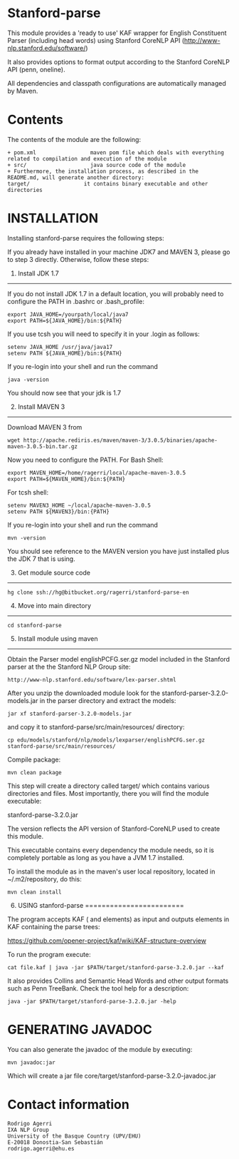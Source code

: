 Stanford-parse
===============

This module provides a 'ready to use' KAF wrapper for English Constituent Parser (including head words)
using Stanford CoreNLP API (http://www-nlp.stanford.edu/software/)

It also provides options to format output according to the Stanford CoreNLP API (penn, oneline).

All dependencies and classpath configurations are automatically managed by Maven.

Contents
========

The contents of the module are the following:

    + pom.xml                 maven pom file which deals with everything related to compilation and execution of the module
    + src/                    java source code of the module
    + Furthermore, the installation process, as described in the README.md, will generate another directory:
    target/                 it contains binary executable and other directories


INSTALLATION
============

Installing stanford-parse requires the following steps:

If you already have installed in your machine JDK7 and MAVEN 3, please go to step 3
directly. Otherwise, follow these steps:

1. Install JDK 1.7
-------------------

If you do not install JDK 1.7 in a default location, you will probably need to configure the PATH in .bashrc or .bash_profile:

````shell
export JAVA_HOME=/yourpath/local/java7
export PATH=${JAVA_HOME}/bin:${PATH}
````

If you use tcsh you will need to specify it in your .login as follows:

````shell
setenv JAVA_HOME /usr/java/java17
setenv PATH ${JAVA_HOME}/bin:${PATH}
````

If you re-login into your shell and run the command

````shell
java -version
````

You should now see that your jdk is 1.7

2. Install MAVEN 3
------------------

Download MAVEN 3 from

````shell
wget http://apache.rediris.es/maven/maven-3/3.0.5/binaries/apache-maven-3.0.5-bin.tar.gz
````

Now you need to configure the PATH. For Bash Shell:

````shell
export MAVEN_HOME=/home/ragerri/local/apache-maven-3.0.5
export PATH=${MAVEN_HOME}/bin:${PATH}
````

For tcsh shell:

````shell
setenv MAVEN3_HOME ~/local/apache-maven-3.0.5
setenv PATH ${MAVEN3}/bin:{PATH}
````

If you re-login into your shell and run the command

````shell
mvn -version
````

You should see reference to the MAVEN version you have just installed plus the JDK 7 that is using.

3. Get module source code
--------------------------

````shell
hg clone ssh://hg@bitbucket.org/ragerri/stanford-parse-en
````

4. Move into main directory
---------------------------

````shell
cd stanford-parse
````

5. Install module using maven
-----------------------------

Obtain the Parser model englishPCFG.ser.gz model included in the Stanford parser at the the Stanford NLP Group site:


````shell
http://www-nlp.stanford.edu/software/lex-parser.shtml
````

After you unzip the downloaded module look for the stanford-parser-3.2.0-models.jar in the parser directory and
extract the models:

````shell
jar xf stanford-parser-3.2.0-models.jar
````
and copy it to stanford-parse/src/main/resources/ directory:

````shell
cp edu/models/stanford/nlp/models/lexparser/englishPCFG.ser.gz stanford-parse/src/main/resources/
````

Compile package:

````shell
mvn clean package
````

This step will create a directory called target/ which contains various directories and files.
Most importantly, there you will find the module executable:

stanford-parse-3.2.0.jar

The version reflects the API version of Stanford-CoreNLP used to create this module.

This executable contains every dependency the module needs, so it is completely portable as long
as you have a JVM 1.7 installed.

To install the module as in the maven's user local repository, located in ~/.m2/repository, do this:

````shell
mvn clean install
````

6. USING stanford-parse
========================

The program accepts KAF (<text> and <terms> elements) as input and outputs <constituents> elements in KAF containing the parse trees:

https://github.com/opener-project/kaf/wiki/KAF-structure-overview

To run the program execute:

````shell
cat file.kaf | java -jar $PATH/target/stanford-parse-3.2.0.jar --kaf
````

It also provides Collins and Semantic Head Words and other output formats such as Penn TreeBank. Check the tool help for a description:

````shell
java -jar $PATH/target/stanford-parse-3.2.0.jar -help
````


GENERATING JAVADOC
==================

You can also generate the javadoc of the module by executing:

````shell
mvn javadoc:jar
````

Which will create a jar file core/target/stanford-parse-3.2.0-javadoc.jar


Contact information
===================

````shell
Rodrigo Agerri
IXA NLP Group
University of the Basque Country (UPV/EHU)
E-20018 Donostia-San Sebastián
rodrigo.agerri@ehu.es
````

